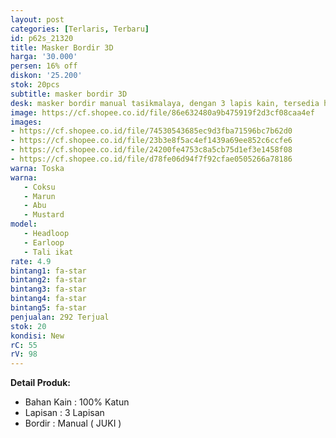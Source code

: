 ```yaml
---
layout: post
categories: [Terlaris, Terbaru]
id: p62s_21320
title: Masker Bordir 3D
harga: '30.000'
persen: 16% off
diskon: '25.200'
stok: 20pcs
subtitle: masker bordir 3D
desk: masker bordir manual tasikmalaya, dengan 3 lapis kain, tersedia headloop dan earloop.
image: https://cf.shopee.co.id/file/86e632480a9b475919f2d3cf08caa4ef
images:
- https://cf.shopee.co.id/file/74530543685ec9d3fba71596bc7b62d0
- https://cf.shopee.co.id/file/23b3e8f5ac4ef1439a69ee852c6ccfe6
- https://cf.shopee.co.id/file/24200fe4753c8a5cb75d1ef3e1458f08
- https://cf.shopee.co.id/file/d78fe06d94f7f92cfae0505266a78186
warna: Toska
warna:
   - Coksu
   - Marun
   - Abu
   - Mustard
model:
   - Headloop
   - Earloop
   - Tali ikat
rate: 4.9
bintang1: fa-star
bintang2: fa-star
bintang3: fa-star
bintang4: fa-star
bintang5: fa-star
penjualan: 292 Terjual
stok: 20
kondisi: New
rC: 55
rV: 98
---
```



<b>Detail Produk:</b>
<ul>
<li>Bahan Kain : 100% Katun</li>
<li>Lapisan : 3 Lapisan</li>
<li>Bordir : Manual ( JUKI )</li>
</ul>
